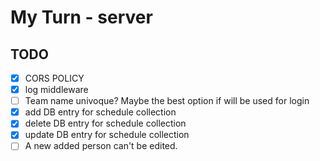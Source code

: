 # My Turn - server

## TODO

- [X] CORS POLICY
- [X] log middleware
- [ ] Team name univoque? Maybe the best option if will be used for login
- [X] add DB entry for schedule collection
- [X] delete DB entry for schedule collection
- [X] update DB entry for schedule collection
- [ ] A new added person can't be edited.
